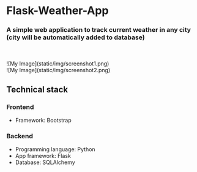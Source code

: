 # Flask-Weather-App
### A simple web application to track current weather in any city (city will be automatically added to database) 
<br />
<br />
![My Image](static/img/screenshot1.png) <br />
![My Image](static/img/screenshot2.png)

## Technical stack
### Frontend
* Framework: Bootstrap
### Backend
* Programming language: Python
* App framework: Flask
* Database: SQLAlchemy

